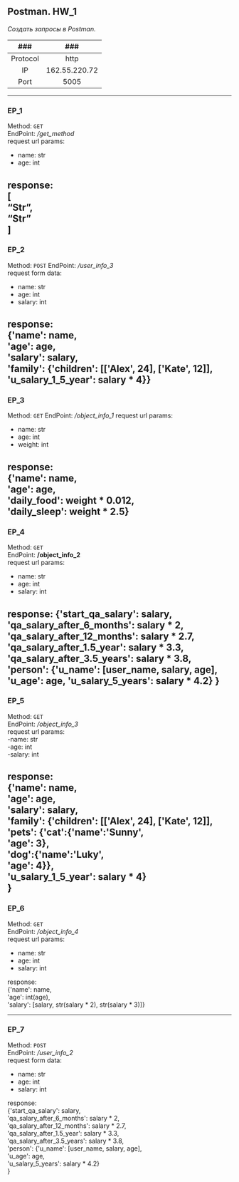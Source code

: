 ## **Postman. HW_1**

*Создать запросы в Postman.*

|###|###|
|:----:|:----:|
|Protocol|http|
|IP|162.55.220.72|
|Port| 5005| 
---
### EP_1  
Method: `GET`  
EndPoint: */get_method*  
request url params:  
- name: str
- age: int

response:  
[  
    “Str”,  
    “Str”  
]  
---

### EP_2
Method: `POST`
EndPoint: */user_info_3*  
request form data:  
- name: str  
- age: int  
- salary: int  

response:  
{'name': name,  
          'age': age,  
          'salary': salary,  
          'family': {'children': [['Alex', 24], ['Kate', 12]],  
                   'u_salary_1_5_year': salary * 4}}  
---
### EP_3
Method: `GET`
EndPoint: */object_info_1*
request url params: 
- name: str
- age: int
- weight: int

response:  
{'name': name,  
          'age': age,  
          'daily_food': weight * 0.012,  
          'daily_sleep': weight * 2.5}   
---
### EP_4
Method: `GET`  
EndPoint: **/object_info_2**  
request url params:  
- name: str  
- age: int  
- salary: int  

response: 
{'start_qa_salary': salary,
          'qa_salary_after_6_months': salary * 2,
          'qa_salary_after_12_months': salary * 2.7,
          'qa_salary_after_1.5_year': salary * 3.3,
          'qa_salary_after_3.5_years': salary * 3.8,
          'person': {'u_name': [user_name, salary, age],
                     'u_age': age,
                     'u_salary_5_years': salary * 4.2}
          }
---
### EP_5  
Method: `GET`  
EndPoint: */object_info_3*  
request url params:  
-name: str  
-age: int  
-salary: int  

response:  
{'name': name,  
          'age': age,  
          'salary': salary,  
          'family': {'children': [['Alex', 24], ['Kate', 12]],  
                     'pets': {'cat':{'name':'Sunny',  
                                     'age': 3},  
                              'dog':{'name':'Luky',  
                                     'age': 4}},  
                     'u_salary_1_5_year': salary * 4}  
          }  
---
### EP_6
Method: `GET`  
EndPoint: */object_info_4*  
request url params: 
- name: str
- age: int
- salary: int

response:  
{'name': name,  
          'age': int(age),  
          'salary': [salary, str(salary * 2), str(salary * 3)]}

---
### EP_7
Method: `POST`  
EndPoint: */user_info_2*   
request form data:   
- name: str
- age: int
- salary: int

response:  
	{'start_qa_salary': salary,  
          'qa_salary_after_6_months': salary * 2,  
          'qa_salary_after_12_months': salary * 2.7,  
          'qa_salary_after_1.5_year': salary * 3.3,  
          'qa_salary_after_3.5_years': salary * 3.8,  
          'person': {'u_name': [user_name, salary, age],  
                     'u_age': age,  
                     'u_salary_5_years': salary * 4.2}  
          }


